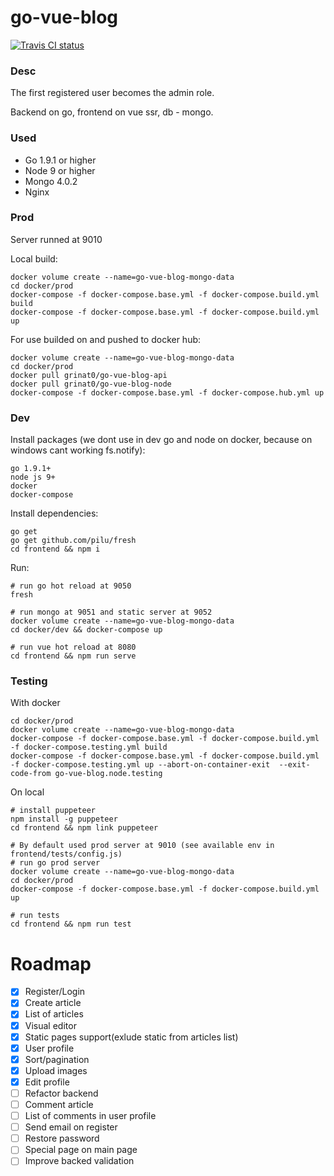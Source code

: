 # go-vue-blog
[![Travis CI status](https://travis-ci.org/grinat/go-vue-blog.svg?branch=master)](https://travis-ci.org/grinat/go-vue-blog)

### Desc
The first registered user becomes the admin role.

Backend on go, frontend on vue ssr, db - mongo.

### Used
- Go 1.9.1 or higher
- Node 9 or higher
- Mongo 4.0.2
- Nginx

### Prod
Server runned at 9010

Local build:
```
docker volume create --name=go-vue-blog-mongo-data
cd docker/prod
docker-compose -f docker-compose.base.yml -f docker-compose.build.yml build
docker-compose -f docker-compose.base.yml -f docker-compose.build.yml up
```

For use builded on and pushed to docker hub:
```
docker volume create --name=go-vue-blog-mongo-data
cd docker/prod
docker pull grinat0/go-vue-blog-api
docker pull grinat0/go-vue-blog-node
docker-compose -f docker-compose.base.yml -f docker-compose.hub.yml up
```

### Dev
Install packages (we dont use in dev go and node on docker, because on windows cant working fs.notify):
```
go 1.9.1+
node js 9+
docker
docker-compose
```

Install dependencies:
```
go get
go get github.com/pilu/fresh
cd frontend && npm i
```

Run:
```
# run go hot reload at 9050
fresh

# run mongo at 9051 and static server at 9052
docker volume create --name=go-vue-blog-mongo-data
cd docker/dev && docker-compose up

# run vue hot reload at 8080
cd frontend && npm run serve
```

### Testing
With docker
```
cd docker/prod
docker volume create --name=go-vue-blog-mongo-data
docker-compose -f docker-compose.base.yml -f docker-compose.build.yml -f docker-compose.testing.yml build
docker-compose -f docker-compose.base.yml -f docker-compose.build.yml -f docker-compose.testing.yml up --abort-on-container-exit  --exit-code-from go-vue-blog.node.testing
```

On local
```
# install puppeteer
npm install -g puppeteer
cd frontend && npm link puppeteer

# By default used prod server at 9010 (see available env in frontend/tests/config.js)
# run go prod server
docker volume create --name=go-vue-blog-mongo-data
cd docker/prod
docker-compose -f docker-compose.base.yml -f docker-compose.build.yml up

# run tests
cd frontend && npm run test
```

# Roadmap
- [x] Register/Login
- [x] Create article
- [x] List of articles
- [x] Visual editor
- [x] Static pages support(exlude static from articles list)
- [x] User profile
- [x] Sort/pagination
- [x] Upload images
- [x] Edit profile
- [ ] Refactor backend
- [ ] Comment article
- [ ] List of comments in user profile
- [ ] Send email on register
- [ ] Restore password
- [ ] Special page on main page
- [ ] Improve backed validation
